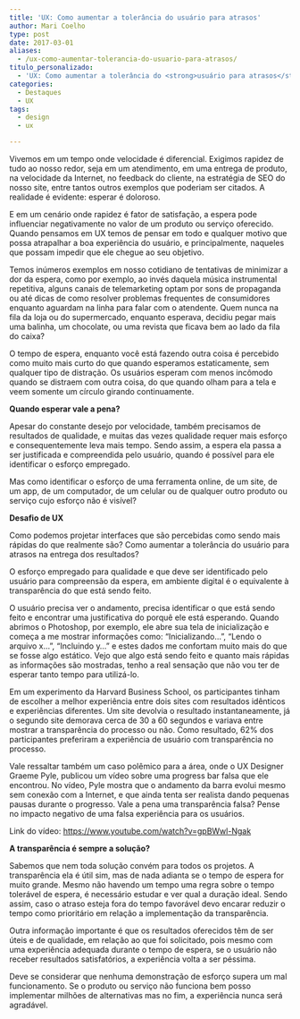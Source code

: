 ```yaml
---
title: 'UX: Como aumentar a tolerância do usuário para atrasos'
author: Mari Coelho
type: post
date: 2017-03-01
aliases: 
  - /ux-como-aumentar-tolerancia-do-usuario-para-atrasos/
titulo_personalizado:
  - 'UX: Como aumentar a tolerância do <strong>usuário para atrasos</strong>'
categories:
  - Destaques
  - UX
tags:
  - design
  - ux

---
```

Vivemos em um tempo onde velocidade é diferencial. Exigimos rapidez de tudo ao nosso redor, seja em um atendimento, em uma entrega de produto, na velocidade da Internet, no feedback do cliente, na estratégia de SEO do nosso site, entre tantos outros exemplos que poderiam ser citados. A realidade é evidente: esperar é doloroso.

E em um cenário onde rapidez é fator de satisfação, a espera pode influenciar negativamente no valor de um produto ou serviço oferecido. Quando pensamos em UX temos de pensar em todo e qualquer motivo que possa atrapalhar a boa experiência do usuário, e principalmente, naqueles que possam impedir que ele chegue ao seu objetivo.

Temos inúmeros exemplos em nosso cotidiano de tentativas de minimizar a dor da espera, como por exemplo, ao invés daquela música instrumental repetitiva, alguns canais de telemarketing optam por sons de propaganda ou até dicas de como resolver problemas frequentes de consumidores enquanto aguardam na linha para falar com o atendente. Quem nunca na fila da loja ou do supermercado, enquanto esperava, decidiu pegar mais uma balinha, um chocolate, ou uma revista que ficava bem ao lado da fila do caixa?

O tempo de espera, enquanto você está fazendo outra coisa é percebido como muito mais curto do que quando esperamos estaticamente, sem qualquer tipo de distração. Os usuários esperam com menos incômodo quando se distraem com outra coisa, do que quando olham para a tela e veem somente um círculo girando continuamente.

**Quando esperar vale a pena?**
  
Apesar do constante desejo por velocidade, também precisamos de resultados de qualidade, e muitas das vezes qualidade requer mais esforço e consequentemente leva mais tempo. Sendo assim, a espera ela passa a ser justificada e compreendida pelo usuário, quando é possível para ele identificar o esforço empregado.

Mas como identificar o esforço de uma ferramenta online, de um site, de um app, de um computador, de um celular ou de qualquer outro produto ou serviço cujo esforço não é visível?

**Desafio de UX**

Como podemos projetar interfaces que são percebidas como sendo mais rápidas do que realmente são? Como aumentar a tolerância do usuário para atrasos na entrega dos resultados?

O esforço empregado para qualidade e que deve ser identificado pelo usuário para compreensão da espera, em ambiente digital é o equivalente à transparência do que está sendo feito.

O usuário precisa ver o andamento, precisa identificar o que está sendo feito e encontrar uma justificativa do porquê ele está esperando. Quando abrimos o Photoshop, por exemplo, ele abre sua tela de inicialização e começa a me mostrar informações como: “Inicializando&#8230;”, “Lendo o arquivo x&#8230;”, “Incluindo y&#8230;” e estes dados me confortam muito mais do que se fosse algo estático. Vejo que algo está sendo feito e quanto mais rápidas as informações são mostradas, tenho a real sensação que não vou ter de esperar tanto tempo para utilizá-lo.

Em um experimento da Harvard Business School, os participantes tinham de escolher a melhor experiência entre dois sites com resultados idênticos e experiências diferentes. Um site devolvia o resultado instantaneamente, já o segundo site demorava cerca de 30 a 60 segundos e variava entre mostrar a transparência do processo ou não. Como resultado, 62% dos participantes preferiram a experiência de usuário com transparência no processo.

Vale ressaltar também um caso polêmico para a área, onde o UX Designer Graeme Pyle, publicou um vídeo sobre uma progress bar falsa que ele encontrou. No vídeo, Pyle mostra que o andamento da barra evolui mesmo sem conexão com a Internet, e que ainda tenta ser realista dando pequenas pausas durante o progresso. Vale a pena uma transparência falsa? Pense no impacto negativo de uma falsa experiência para os usuários.

Link do vídeo: <https://www.youtube.com/watch?v=gpBWwl-Ngak>

**A transparência é sempre a solução?**

Sabemos que nem toda solução convém para todos os projetos. A transparência ela é útil sim, mas de nada adianta se o tempo de espera for muito grande. Mesmo não havendo um tempo uma regra sobre o tempo tolerável de espera, é necessário estudar e ver qual a duração ideal. Sendo assim, caso o atraso esteja fora do tempo favorável devo encarar reduzir o tempo como prioritário em relação a implementação da transparência.

Outra informação importante é que os resultados oferecidos têm de ser úteis e de qualidade, em relação ao que foi solicitado, pois mesmo com uma experiência adequada durante o tempo de espera, se o usuário não receber resultados satisfatórios, a experiência volta a ser péssima.

Deve se considerar que nenhuma demonstração de esforço supera um mal funcionamento. Se o produto ou serviço não funciona bem posso implementar milhões de alternativas mas no fim, a experiência nunca será agradável.